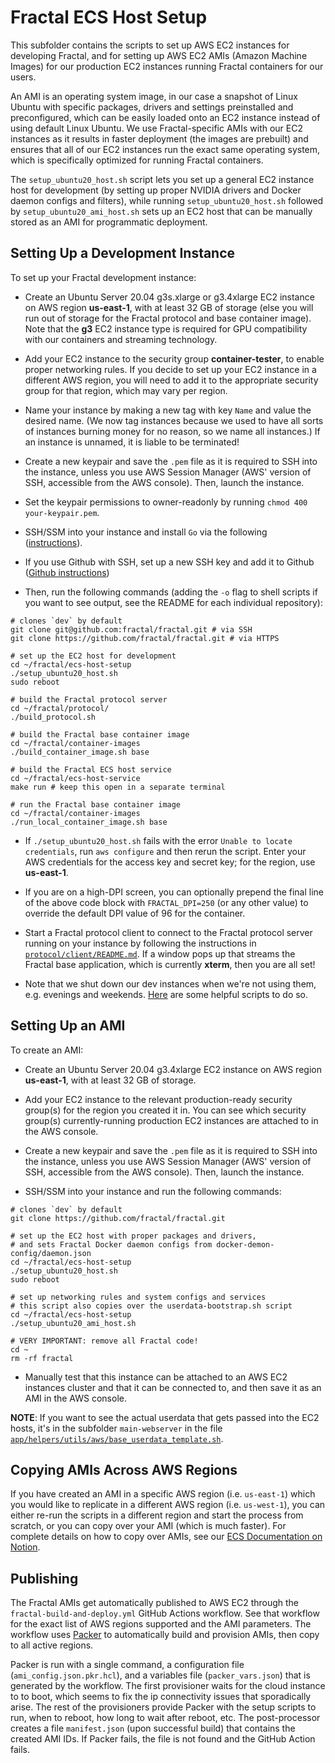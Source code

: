 # Fractal ECS Host Setup

This subfolder contains the scripts to set up AWS EC2 instances for developing Fractal, and for setting up AWS EC2 AMIs (Amazon Machine Images) for our production EC2 instances running Fractal containers for our users.

An AMI is an operating system image, in our case a snapshot of Linux Ubuntu with specific packages, drivers and settings preinstalled and preconfigured, which can be easily loaded onto an EC2 instance instead of using default Linux Ubuntu. We use Fractal-specific AMIs with our EC2 instances as it results in faster deployment (the images are prebuilt) and ensures that all of our EC2 instances run the exact same operating system, which is specifically optimized for running Fractal containers.

The `setup_ubuntu20_host.sh` script lets you set up a general EC2 instance host for development (by setting up proper NVIDIA drivers and Docker daemon configs and filters), while running `setup_ubuntu20_host.sh` followed by `setup_ubuntu20_ami_host.sh` sets up an EC2 host that can be manually stored as an AMI for programmatic deployment.

## Setting Up a Development Instance

To set up your Fractal development instance:

- Create an Ubuntu Server 20.04 g3s.xlarge or g3.4xlarge EC2 instance on AWS region **us-east-1**, with at least 32 GB of storage (else you will run out of storage for the Fractal protocol and base container image). Note that the **g3** EC2 instance type is required for GPU compatibility with our containers and streaming technology.

- Add your EC2 instance to the security group **container-tester**, to enable proper networking rules. If you decide to set up your EC2 instance in a different AWS region, you will need to add it to the appropriate security group for that region, which may vary per region.

- Name your instance by making a new tag with key `Name` and value the desired name. (We now tag instances because we used to have all sorts of instances burning money for no reason, so we name all instances.) If an instance is unnamed, it is liable to be terminated!

- Create a new keypair and save the `.pem` file as it is required to SSH into the instance, unless you use AWS Session Manager (AWS' version of SSH, accessible from the AWS console). Then, launch the instance.

- Set the keypair permissions to owner-readonly by running `chmod 400 your-keypair.pem`.

- SSH/SSM into your instance and install `Go` via the following ([instructions](https://linuxize.com/post/how-to-install-go-on-ubuntu-20-04/)).

- If you use Github with SSH, set up a new SSH key and add it to Github ([Github instructions](https://docs.github.com/en/github/authenticating-to-github/connecting-to-github-with-ssh))

- Then, run the following commands (adding the `-o` flag to shell scripts if you want to see output, see the README for each individual repository):

```
# clones `dev` by default
git clone git@github.com:fractal/fractal.git # via SSH
git clone https://github.com/fractal/fractal.git # via HTTPS

# set up the EC2 host for development
cd ~/fractal/ecs-host-setup
./setup_ubuntu20_host.sh
sudo reboot

# build the Fractal protocol server
cd ~/fractal/protocol/
./build_protocol.sh

# build the Fractal base container image
cd ~/fractal/container-images
./build_container_image.sh base

# build the Fractal ECS host service
cd ~/fractal/ecs-host-service
make run # keep this open in a separate terminal

# run the Fractal base container image
cd ~/fractal/container-images
./run_local_container_image.sh base
```

- If `./setup_ubuntu20_host.sh` fails with the error `Unable to locate credentials`, run `aws configure` and then rerun the script. Enter your AWS credentials for the access key and secret key; for the region, use **us-east-1**.

- If you are on a high-DPI screen, you can optionally prepend the final line of the above code block with `FRACTAL_DPI=250` (or any other value) to override the default DPI value of 96 for the container.

- Start a Fractal protocol client to connect to the Fractal protocol server running on your instance by following the instructions in [`protocol/client/README.md`](https://github.com/fractal/fractal/blob/dev/protocol/client/README.md). If a window pops up that streams the Fractal base application, which is currently **xterm**, then you are all set!

- Note that we shut down our dev instances when we're not using them, e.g. evenings and weekends. [Here](https://tryfractal.slack.com/archives/CPV6JFG67/p1611603277006600) are some helpful scripts to do so.

## Setting Up an AMI

To create an AMI:

- Create an Ubuntu Server 20.04 g3.4xlarge EC2 instance on AWS region **us-east-1**, with at least 32 GB of storage.

- Add your EC2 instance to the relevant production-ready security group(s) for the region you created it in. You can see which security group(s) currently-running production EC2 instances are attached to in the AWS console.

- Create a new keypair and save the `.pem` file as it is required to SSH into the instance, unless you use AWS Session Manager (AWS' version of SSH, accessible from the AWS console). Then, launch the instance.

- SSH/SSM into your instance and run the following commands:

```
# clones `dev` by default
git clone https://github.com/fractal/fractal.git

# set up the EC2 host with proper packages and drivers,
# and sets Fractal Docker daemon configs from docker-demon-config/daemon.json
cd ~/fractal/ecs-host-setup
./setup_ubuntu20_host.sh
sudo reboot

# set up networking rules and system configs and services
# this script also copies over the userdata-bootstrap.sh script
cd ~/fractal/ecs-host-setup
./setup_ubuntu20_ami_host.sh

# VERY IMPORTANT: remove all Fractal code!
cd ~
rm -rf fractal
```

- Manually test that this instance can be attached to an AWS EC2 instances cluster and that it can be connected to, and then save it as an AMI in the AWS console.

**NOTE**: If you want to see the actual userdata that gets passed into the EC2 hosts, it's in the subfolder `main-webserver` in the file [`app/helpers/utils/aws/base_userdata_template.sh`](https://github.com/fractal/fractal/blob/dev/main-webserver/app/helpers/utils/aws/base_userdata_template.sh).

## Copying AMIs Across AWS Regions

If you have created an AMI in a specific AWS region (i.e. `us-east-1`) which you would like to replicate in a different AWS region (i.e. `us-west-1`), you can either re-run the scripts in a different region and start the process from scratch, or you can copy over your AMI (which is much faster). For complete details on how to copy over AMIs, see our [ECS Documentation on Notion](https://www.notion.so/tryfractal/4d91593ea0e0438b8bdb14c25c219d55?v=0c3983cf062d4c3d96ac2a65eb31761b&p=ca4fdec782894072a6dd63f32b494e1d).

## Publishing

The Fractal AMIs get automatically published to AWS EC2 through the `fractal-build-and-deploy.yml` GitHub Actions workflow. See that workflow for the exact list of AWS regions supported and the AMI parameters.
The workflow uses [Packer](https://www.packer.io/) to automatically build and provision AMIs, then copy to all active regions.

Packer is run with a single command, a configuration file (`ami_config.json.pkr.hcl`), and a variables file (`packer_vars.json`) that is generated by the workflow. The first provisioner waits for the cloud instance to to boot, which seems to fix the ip connectivity issues that sporadically arise. The rest of the provisioners provide Packer with the setup scripts to run, when to reboot, how long to wait after reboot, etc. The post-processor creates a file `manifest.json` (upon successful build) that contains the created AMI IDs. If Packer fails, the file is not found and the GitHub Action fails.
